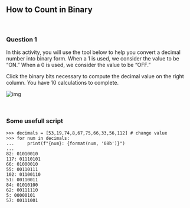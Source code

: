 ## How to Count in Binary

<br>

### Question 1

In this activity, you will use the tool below to help you convert a decimal number into binary form. When a 1 is used, we consider the value to be “ON.” When a 0 is used, we consider the value to be “OFF.”

Click the binary bits necessary to compute the decimal value on the right column. You have 10 calculations to complete.

![img](binary-calculator.png)

<br>

### Some usefull script

```
>>> decimals = [53,19,74,8,67,75,66,33,56,112] # change value
>>> for num in decimals:
...     print(f"{num}: {format(num, '08b')}")
... 
82: 01010010
117: 01110101
66: 01000010
55: 00110111
102: 01100110
51: 00110011
84: 01010100
62: 00111110
5: 00000101
57: 00111001
```
